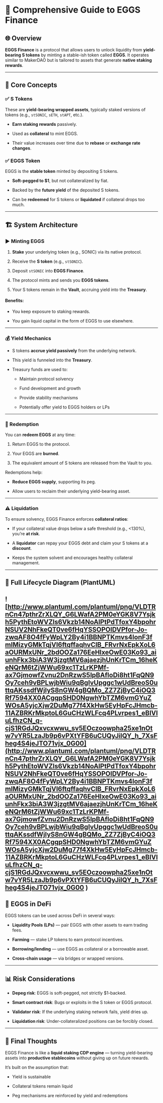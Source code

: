 # 🥚 Comprehensive Guide to EGGS Finance

## 🌐 Overview

**EGGS Finance** is a protocol that allows users to unlock liquidity from **yield-bearing S tokens** by minting a stable-ish token called **EGGS**. It operates similar to MakerDAO but is tailored to assets that generate **native staking rewards**.

----------

## 🧩 Core Concepts

### ✅ S Tokens

These are **yield-bearing wrapped assets**, typically staked versions of tokens (e.g., `stSONIC`, `sETH`, `stAPT`, etc.).

-   **Earn staking rewards** passively.
    
-   Used as **collateral** to mint EGGS.
    
-   Their value increases over time due to **rebase** or **exchange rate changes**.
    

### ✅ EGGS Token

EGGS is the **stable token** minted by depositing S tokens.

-   **Soft-pegged to $1**, but not collateralized by fiat.
    
-   Backed by the **future yield** of the deposited S tokens.
    
-   Can be **redeemed** for S tokens or **liquidated** if collateral drops too much.
    

----------

## 🏗️ System Architecture

### ▶️ Minting EGGS

1.  **Stake** your underlying token (e.g., SONIC) via its native protocol.
    
2.  Receive the **S token** (e.g., `stSONIC`).
    
3.  Deposit `stSONIC` into **EGGS Finance**.
    
4.  The protocol mints and sends you **EGGS tokens**.
    
5.  Your S tokens remain in the **Vault**, accruing yield into the **Treasury**.
    

#### Benefits:

-   You keep exposure to staking rewards.
    
-   You gain liquid capital in the form of EGGS to use elsewhere.
    

----------

### 💰 Yield Mechanics

-   S tokens **accrue yield passively** from the underlying network.
    
-   This yield is funneled into the **Treasury**.
    
-   Treasury funds are used to:
    
    -   Maintain protocol solvency
        
    -   Fund development and growth
        
    -   Provide stability mechanisms
        
    -   Potentially offer yield to EGGS holders or LPs
        

----------

### 🔁 Redemption

You can **redeem EGGS** at any time:

1.  Return EGGS to the protocol.
    
2.  Your EGGS are **burned**.
    
3.  The equivalent amount of S tokens are released from the Vault to you.
    

Redemptions help:

-   **Reduce EGGS supply**, supporting its peg.
    
-   Allow users to reclaim their underlying yield-bearing asset.
    

----------

### ⚠️ Liquidation

To ensure solvency, EGGS Finance enforces **collateral ratios**:

-   If your collateral value drops below a safe threshold (e.g., <130%), you’re **at risk**.
    
-   A **liquidator** can repay your EGGS debt and claim your S tokens at a **discount**.
    
-   Keeps the system solvent and encourages healthy collateral management.
    

----------

## 🔄 Full Lifecycle Diagram (PlantUML)
![http://www.plantuml.com/plantuml/png/VLDTRnCn47pthrZrXLQY_G6LWafA2PM0eYGK8V7Ysjkh5PythEtoWVZls6Vkzb14NoAlPtPdTfoxY4bpohrNSUV2NhFkeQT0ve6fHqYSSOPOlDVPfor-Jo-zwqAF8O4fFyWpLY2By4i1BBNPTKmvs4lonF3fmIMizyGMkTqjVI6ftqffaqhvCIB_FRvrNxEpkXoL6aOURMxUNr_2bdOOZa176EeHIxeOwE03Ko93_aiunhFkx3biA3W3jzgtMV6ajaezjhUnKrTCm_16heKeNQrM6tZjWWu69xc1TzLrKPMf-ax7GjmowfZvnu2DnRzwS5lpBAfloDi8ht1FqQN9Oy7ceh9vBPLwjbWiu9qBgIvUpggc1wUdBreoS0uttqAKssdfWjIyS8nGW4gBQMo_ZZ7ZjByC4iOQ3Rf7594XX0ACgqpSHD0NgwhYbTZM6vmGYuZWOsA5yjcXjw2DuMg77f4XkHw5EyHpFcJHmcb-11AZBRKrMkptoL6GuCHzWLFcq4PLvrpes1_eBIVIuLfhzCN_q-cjS1RGdJQxvcxwwu_sv5EOczoowpha25xe1nOtw7vYR5LzaJb9p6vPXtYFB6uCUQyJilQY_h_7XsFheg4S4jeJTO71vjx_0G00](http://www.plantuml.com/plantuml/png/VLDTRnCn47pthrZrXLQY_G6LWafA2PM0eYGK8V7Ysjkh5PythEtoWVZls6Vkzb14NoAlPtPdTfoxY4bpohrNSUV2NhFkeQT0ve6fHqYSSOPOlDVPfor-Jo-zwqAF8O4fFyWpLY2By4i1BBNPTKmvs4lonF3fmIMizyGMkTqjVI6ftqffaqhvCIB_FRvrNxEpkXoL6aOURMxUNr_2bdOOZa176EeHIxeOwE03Ko93_aiunhFkx3biA3W3jzgtMV6ajaezjhUnKrTCm_16heKeNQrM6tZjWWu69xc1TzLrKPMf-ax7GjmowfZvnu2DnRzwS5lpBAfloDi8ht1FqQN9Oy7ceh9vBPLwjbWiu9qBgIvUpggc1wUdBreoS0uttqAKssdfWjIyS8nGW4gBQMo_ZZ7ZjByC4iOQ3Rf7594XX0ACgqpSHD0NgwhYbTZM6vmGYuZWOsA5yjcXjw2DuMg77f4XkHw5EyHpFcJHmcb-11AZBRKrMkptoL6GuCHzWLFcq4PLvrpes1_eBIVIuLfhzCN_q-cjS1RGdJQxvcxwwu_sv5EOczoowpha25xe1nOtw7vYR5LzaJb9p6vPXtYFB6uCUQyJilQY_h_7XsFheg4S4jeJTO71vjx_0G00 )
----------

## 🔗 EGGS in DeFi

EGGS tokens can be used across DeFi in several ways:

-   **Liquidity Pools (LPs)** — pair EGGS with other assets to earn trading fees.
    
-   **Farming** — stake LP tokens to earn protocol incentives.
    
-   **Borrowing/lending** — use EGGS as collateral or a borrowable asset.
    
-   **Cross-chain usage** — via bridges or wrapped versions.
    

----------

## 📊 Risk Considerations

-   **Depeg risk**: EGGS is soft-pegged, not strictly $1-backed.
    
-   **Smart contract risk**: Bugs or exploits in the S token or EGGS protocol.
    
-   **Validator risk**: If the underlying staking network fails, yield dries up.
    
-   **Liquidation risk**: Under-collateralized positions can be forcibly closed.
    

----------

## 🧠 Final Thoughts

EGGS Finance is like a **liquid staking CDP engine** — turning yield-bearing assets into **productive stablecoins** without giving up on future rewards.

It’s built on the assumption that:

-   Yield is sustainable
    
-   Collateral tokens remain liquid
    
-   Peg mechanisms are reinforced by yield and redemptions

